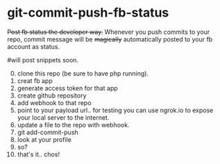# git-commit-push-fb-status
~~Post fb status the developer way.~~ Whenever you push commits to your repo, commit message will be ~~magically~~ automatically posted to your fb account as status.

#will post snippets soon.

0. clone this repo (be sure to have php running).
1. creat fb app
2. generate access token for that app
3. create github repository
4. add webhook to that repo
5. point to your payload url.. for testing you can use ngrok.io to expose your local server to the internet.
6. update a file to the repo with webhook.
7. git add-commit-push
8. look at your profile
9. so?
10. that's it.. chos!

